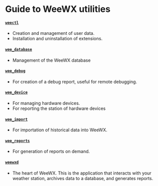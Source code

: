 # Guide to WeeWX utilities

#### [`weectl`](../weectl/index.md)

- Creation and management of user data.
- Installation and uninstallation of extensions.

#### [`wee_database`](../utilities/utilities.htm#wee_database_utility)

- Management of the WeeWX database

#### [`wee_debug`](../utilities/utilities.htm#wee_debug_utility)

- For creation of a debug report, useful for remote debugging.

#### [`wee_device`](../utilities/utilities.htm#wee_device_utility)

- For managing hardware devices.
- For reporting the station of hardware devices

#### [`wee_import`](../utilities/utilities.htm#wee_import_utility)

- For importation of historical data into WeeWX.

#### [`wee_reports`](../utilities/utilities.htm#wee_reports_utility)

- For generation of reports on demand.

#### [`weewxd`](../utilities/utilities.htm#weewxd)

- The heart of WeeWX. This is the application that interacts with your weather station,
archives data to a database, and generates reports.